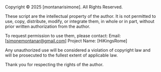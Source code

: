 Copyright © 2025 [montanarisimone]. All Rights Reserved.

These script are the intellectual property of the author. It is not permitted to use, copy, distribute, modify, or integrate them, in whole or in part, without prior written authorization from the author.

To request permission to use them, please contact:
Email: [simonemontanar@gmail.com]
Project Name: [HiKingsRome]

Any unauthorized use will be considered a violation of copyright law and will be prosecuted to the fullest extent of applicable law.

Thank you for respecting the rights of the author.

